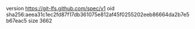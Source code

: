 version https://git-lfs.github.com/spec/v1
oid sha256:aeea31c1ec2fd87f17db361075e812af45f0255202eeb86664da2b7e5b67eac5
size 3662
